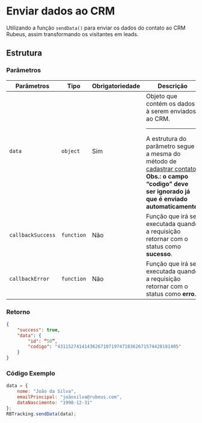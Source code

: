 
# Enviar dados ao CRM

Utilizando a função `sendData()` para enviar os dados do contato ao CRM Rubeus, assim transformando os visitantes em leads.

## Estrutura

### Parâmetros

| Parâmetros | Tipo | Obrigatoriedade | Descrição |
| --- | --- | --- | --- |
| `data` | `object` | Sim | Objeto que contém os dados à serem enviados ao CRM.<hr>A estrutura do parâmetro segue a mesma do método de [cadastrar contato](/api_crm/contato/#cadastro-de-contato).<br>**Obs.: o campo “codigo” deve ser ignorado já que é enviado automaticamente.** |
| `callbackSuccess` | `function` | Não | Função que irá ser executada quando a requisição retornar com o status como **sucesso**. |
| `callbackError` | `function` | Não | Função que irá ser executada quando a requisição retornar com o status como **erro**. |

### Retorno
``` JSON tab="Return"
{
	"success": true,
	"data": {
		"id": “50”,
		"codigo": "431152741414362671071974718362671574428181405"
	}
}
```

### Código Exemplo

``` javascript tab="JavaScript"
data = {
    nome: "João da Silva",
    emailPrincipal: "joãosilva@rubeus.com",
    dataNascimento: "1998-12-31"
};
RBTracking.sendData(data);
```

